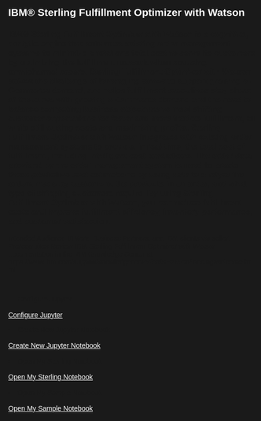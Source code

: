 <html>
<style>
html,div,body{
    background-color:#1a1a1a;
    font-family: 'IBM Plex Sans', sans-serif;
}
.content h2,h3,h4
{
    font-family: 'IBM Plex Sans', sans-serif;
    background-color:#1a1a1a;
}
.content h2,p{
    color:#fff;
    font-family: 'IBM Plex Sans', sans-serif;
}
.content p{
  font-family: 'IBM Plex Sans', sans-serif;  
  font:15px;
  color: #fff;
}
pre{
    background-color:#d9dbde;
    color:#000;
    font-family: 'IBM Plex Sans', sans-serif;
    font:12px;
}
.content h4{
    color:#fff;
}
.content h6{
    font-family: 'IBM Plex Sans', sans-serif;
    background-color:#1a1a1a;
    color:#fff;
}
.content h3{
    font-family: 'IBM Plex Sans', sans-serif;
    color: #2a67f5;
    background-color:#1a1a1a;
}
ul, ol,b{ 
    font-family: 'IBM Plex Sans', sans-serif;
    color: #fff;
}
#ul1{
  font-family: 'IBM Plex Sans', sans-serif;
    color: #fff;
}
.button.is-dark.is-medium {
  font-family: 'IBM Plex Sans', sans-serif;
  background-color: #1a1a1a;
  border-color: white;
  color: #fff;
}
.button.is-dark.is-medium:hover {
  font-family: 'IBM Plex Sans', sans-serif;
  background-color: #2a67f5;
  border-color: white;
  color: #fff;
}
.title.is-3{
  font-family: 'IBM Plex Sans', sans-serif;
  color:#fff;
}
.subtitle.is-4{
    font-family: 'IBM Plex Sans', sans-serif;
    color:#fff;
}

</style>
<body style="font-family: 'IBM Plex Sans', sans-serif;background-color:#1a1a1a;">
<div style="font-family: 'IBM Plex Sans', sans-serif;background-color:#1a1a1a;">
<h2 class="title is-3 ">IBM® Sterling Fulfillment Optimizer with Watson</h2>

<h3>IBM® Sterling Fulfillment Optimizer with Watson is a cognitive, analytic engine that enhances existing order management systems to minimize a retailer’s total cost to serve its customers by optimizing the fulfillment network when sourcing omnichannel orders. Sterling Fulfillment Optimizer with Watson solves the challenge of leveraging stores to support growing e-Commerce demand, and helps fulfillment executives stay ahead of the curve with growing e-Commerce demand and the need to balance competing business objectives to meet shifting customer expectations for faster and more flexible fulfillment, all while still cutting costs and maximizing profits. Sterling Fulfillment Optimizer with Watson integrates with existing order management systems to provide, in real-time, the total cost of fulfillment, including intelligent cost predictions. The order data provided by the order management system is used to create these predictive cost estimations by using data to analyze the orders made by customers, the products in an order, and what type of shipping customers require. By using Sterling Fulfillment Optimizer with Watson, you can reduce fulfillment costs and improve fulfillment efficiency, inventory performance, and customer satisfaction.</h3>

</h3>Intended Audience IBMers, Business Partners, and IBM clients via seller. Prerequisites Review IBM Sterling Fulfillment Optimizer with Watson documentation in the IBM Knowledge Center at https://www.ibm.com/support/knowledgecenter/en/SSZMC6/landing/welcome.html</h3>


<br/><li>Configure Jupyter</li><br/>
<a class="button is-dark is-medium" title="Configure Jupyter" href="didact://?commandId=vscode.didact.sendNamedTerminalAString&text=jupyter$$cd%20${CHE_PROJECTS_ROOT}%20%26%26%20git%20clone%20https://github.ibm.com/ibm-api-marketplace/playground-jupyter;cd%20${CHE_PROJECTS_ROOT}/playground-jupyter/conf;npm%20install%20node-fetch;node%20trailfetch.js">Configure Jupyter</a>

<li>Create New Jupyter Notebook</li><br/>
<a class="button is-dark is-medium" title="Create New Jupyter Notebook" href="didact://?commandId=python.datascience.createnewnotebook">Create New Jupyter Notebook</a><br><br>


<li>Open My Sterling Notebook</li><br/>
<a class="button is-dark is-medium" title="Open My Sterling Notebook" href="didact://?commandId=python.datascience.opennotebook&projectFilePath=playground-jupyter/examples/Sterling/IH-Demo-Tutorials-Notebook.ipynb">Open My Sterling Notebook</a><br><br>

 
<li>Open My Sample Notebook</li><br/>
<a class="button is-dark is-medium" title="Open My Sample Notebook" href="didact://?commandId=python.datascience.opennotebook&projectFilePath=playground-jupyter/examples/Sterling/sarcasmDetection.ipynb">Open My Sample Notebook</a><br><br>


</ol>
<br/>


</div>
</body>
</html>

